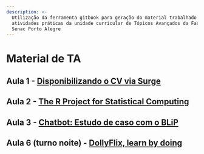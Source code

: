 ```yaml
---
description: >-
  Utilização da ferramenta gitbook para geração do material trabalhado nas
  atividades práticas da unidade curricular de Tópicos Avançados da Faculdade
  Senac Porto Alegre
---
```


# Material de TA

## Aula 1 - [Disponibilizando o CV via Surge](aula1.md)

## Aula 2 - [The R Project for Statistical Computing](the-r-project-for-statistical-computing.md)

## Aula 3 - [Chatbot: Estudo de caso com o BLiP](chatbot-estudo-de-caso-com-o-blip.md)

## Aula 6 \(turno noite\) - [DollyFlix, learn by doing](dollyflix-learn-by-doing.md)



